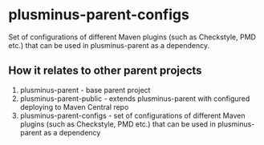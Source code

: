 # plusminus-parent-configs
Set of configurations of different Maven plugins (such as Checkstyle, PMD etc.) that can be used in plusminus-parent as a dependency.

## How it relates to other parent projects
1. plusminus-parent - base parent project
2. plusminus-parent-public - extends plusminus-parent with configured deploying to Maven Central repo
3. plusminus-parent-configs - set of configurations of different Maven plugins (such as Checkstyle, PMD etc.) 
that can be used in plusminus-parent as a dependency
